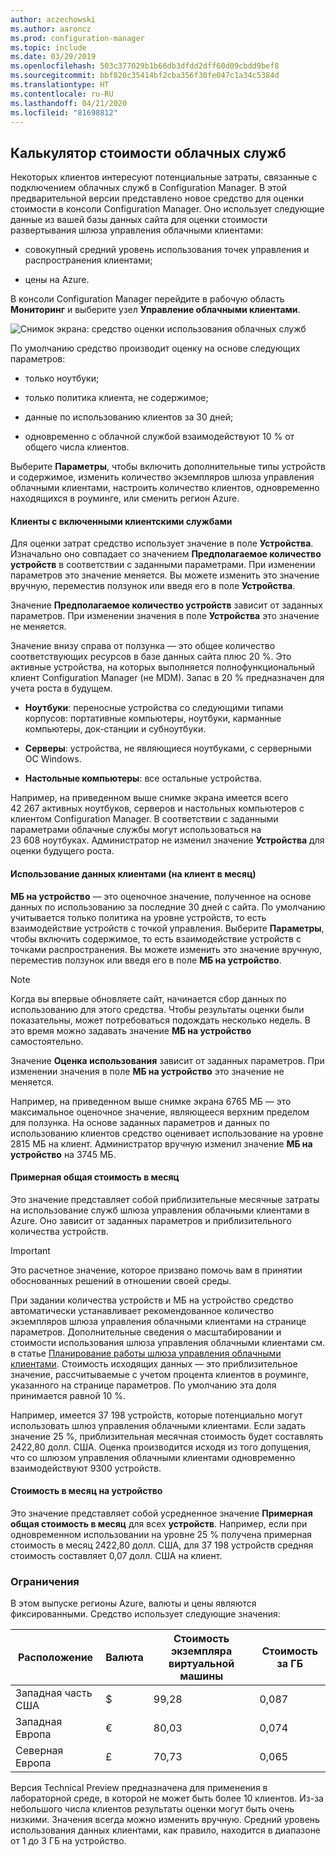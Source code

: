 ```yaml
---
author: aczechowski
ms.author: aaroncz
ms.prod: configuration-manager
ms.topic: include
ms.date: 03/29/2019
ms.openlocfilehash: 503c377029b1b66db3dfdd2dff60d09cbdd9bef8
ms.sourcegitcommit: bbf820c35414bf2cba356f30fe047c1a34c5384d
ms.translationtype: HT
ms.contentlocale: ru-RU
ms.lasthandoff: 04/21/2020
ms.locfileid: "81698812"
---
```

## <a name="cloud-services-cost-estimator"></a><a name="bkmk_cmg"></a> Калькулятор стоимости облачных служб

<!--3555774-->

Некоторых клиентов интересуют потенциальные затраты, связанные с подключением облачных служб в Configuration Manager. В этой предварительной версии представлено новое средство для оценки стоимости в консоли Configuration Manager. Оно использует следующие данные из вашей базы данных сайта для оценки стоимости развертывания шлюза управления облачными клиентами:  

- совокупный средний уровень использования точек управления и распространения клиентами;  

- цены на Azure.  

В консоли Configuration Manager перейдите в рабочую область **Мониторинг** и выберите узел **Управление облачными клиентами**.  

![Снимок экрана: средство оценки использования облачных служб](../../media/3555774-cmg-cost-estimator.png)

По умолчанию средство производит оценку на основе следующих параметров:  

- только ноутбуки;  

- только политика клиента, не содержимое;  

- данные по использованию клиентов за 30 дней;  

- одновременно с облачной службой взаимодействуют 10 % от общего числа клиентов.  

Выберите **Параметры**, чтобы включить дополнительные типы устройств и содержимое, изменить количество экземпляров шлюза управления облачными клиентами, настроить количество клиентов, одновременно находящихся в роуминге, или сменить регион Azure.

#### <a name="clients-enabled-for-client-services"></a>Клиенты с включенными клиентскими службами

Для оценки затрат средство использует значение в поле **Устройства**. Изначально оно совпадает со значением **Предполагаемое количество устройств** в соответствии с заданными параметрами. При изменении параметров это значение меняется. Вы можете изменить это значение вручную, переместив ползунок или введя его в поле **Устройства**.

Значение **Предполагаемое количество устройств** зависит от заданных параметров. При изменении значения в поле **Устройства** это значение не меняется.

Значение внизу справа от ползунка — это общее количество соответствующих ресурсов в базе данных сайта плюс 20 %. Это активные устройства, на которых выполняется полнофункциональный клиент Configuration Manager (не MDM). Запас в 20 % предназначен для учета роста в будущем.

- **Ноутбуки**: переносные устройства со следующими типами корпусов: портативные компьютеры, ноутбуки, карманные компьютеры, док-станции и субноутбуки.  

- **Серверы**: устройства, не являющиеся ноутбуками, с серверными ОС Windows.  

- **Настольные компьютеры**: все остальные устройства.  

Например, на приведенном выше снимке экрана имеется всего 42 267 активных ноутбуков, серверов и настольных компьютеров с клиентом Configuration Manager. В соответствии с заданными параметрами облачные службы могут использоваться на 23 608 ноутбуках. Администратор не изменил значение **Устройства** для оценки будущего роста.

#### <a name="client-data-consumption-per-clientmonth"></a>Использование данных клиентами (на клиент в месяц)

**МБ на устройство** — это оценочное значение, полученное на основе данных по использованию за последние 30 дней с сайта. По умолчанию учитывается только политика на уровне устройств, то есть взаимодействие устройств с точкой управления. Выберите **Параметры**, чтобы включить содержимое, то есть взаимодействие устройств с точками распространения. Вы можете изменить это значение вручную, переместив ползунок или введя его в поле **МБ на устройство**.

> [!Note]  
> Когда вы впервые обновляете сайт, начинается сбор данных по использованию для этого средства. Чтобы результаты оценки были показательны, может потребоваться подождать несколько недель. В это время можно задавать значение **МБ на устройство** самостоятельно.  

Значение **Оценка использования** зависит от заданных параметров. При изменении значения в поле **МБ на устройство** это значение не меняется.

<!-- The value at the bottom far right of the slider control is the total amount of data usage for all applicable resources. It defaults to 5,000 MB. When you include content, the tool increases this value to include the estimated amount of content. -->

Например, на приведенном выше снимке экрана 6765 МБ — это максимальное оценочное значение, являющееся верхним пределом для ползунка. На основе заданных параметров и данных по использованию клиентов средство оценивает использование на уровне 2815 МБ на клиент. Администратор вручную изменил значение **МБ на устройство** на 3745 МБ.

#### <a name="total-monthly-cost-estimate"></a>Примерная общая стоимость в месяц

Это значение представляет собой приблизительные месячные затраты на использование служб шлюза управления облачными клиентами в Azure. Оно зависит от заданных параметров и приблизительного количества устройств.

> [!Important]  
> Это расчетное значение, которое призвано помочь вам в принятии обоснованных решений в отношении своей среды.  

При задании количества устройств и МБ на устройство средство автоматически устанавливает рекомендованное количество экземпляров шлюза управления облачными клиентами на странице параметров. Дополнительные сведения о масштабировании и стоимости использования шлюза управления облачными клиентами см. в статье [Планирование работы шлюза управления облачными клиентами](../../../../clients/manage/cmg/plan-cloud-management-gateway.md#cost). Стоимость исходящих данных — это приблизительное значение, рассчитываемые с учетом процента клиентов в роуминге, указанного на странице параметров. По умолчанию эта доля принимается равной 10 %.

Например, имеется 37 198 устройств, которые потенциально могут использовать шлюз управления облачными клиентами. Если задать значение 25 %, приблизительная месячная стоимость будет составлять 2422,80 долл. США. Оценка производится исходя из того допущения, что со шлюзом управления облачными клиентами одновременно взаимодействуют 9300 устройств.

#### <a name="monthly-cost-per-device"></a>Стоимость в месяц на устройство

Это значение представляет собой усредненное значение **Примерная общая стоимость в месяц** для всех **устройств**. Например, если при одновременном использовании на уровне 25 % получена примерная стоимость в месяц 2422,80 долл. США, для 37 198 устройств средняя стоимость составляет 0,07 долл. США на клиент.


### <a name="limitations"></a>Ограничения

В этом выпуске регионы Azure, валюты и цены являются фиксированными. Средство использует следующие значения:

|Расположение | Валюта | Стоимость экземпляра виртуальной машины | Стоимость за ГБ |
|---------|---------|---------|---------|
| Западная часть США | $ | 99,28 | 0,087 |
| Западная Европа | € | 80,03 | 0,074 |
| Северная Европа | £ | 70,73 | 0,065 |

Версия Technical Preview предназначена для применения в лабораторной среде, в которой не может быть более 10 клиентов. Из-за небольшого числа клиентов результаты оценки могут быть очень низкими. Значения всегда можно изменить вручную. Средний уровень использования данных клиентами, как правило, находится в диапазоне от 1 до 3 ГБ на устройство.
